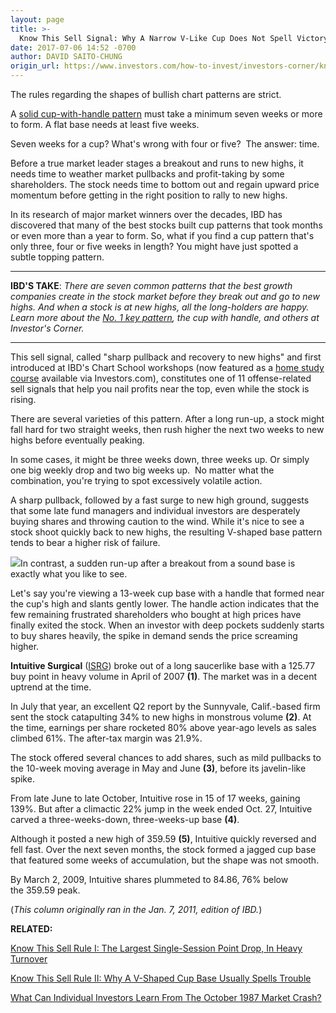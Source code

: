 ```yaml
---
layout: page
title: >-
  Know This Sell Signal: Why A Narrow V-Like Cup Does Not Spell Victory
date: 2017-07-06 14:52 -0700
author: DAVID SAITO-CHUNG
origin_url: https://www.investors.com/how-to-invest/investors-corner/know-this-sell-signal-why-a-narrow-v-like-cup-does-not-spell-victory/
---
```


The rules regarding the shapes of bullish chart patterns are strict.

A [solid cup-with-handle pattern](https://www.investors.com/how-to-invest/investors-corner/the-basics-how-to-analyze-a-stocks-cup-with-handle/) must take a minimum seven weeks or more to form. A flat base needs at least five weeks.

Seven weeks for a cup? What's wrong with four or five?  The answer: time.

Before a true market leader stages a breakout and runs to new highs, it needs time to weather market pullbacks and profit-taking by some shareholders. The stock needs time to bottom out and regain upward price momentum before getting in the right position to rally to new highs.

In its research of major market winners over the decades, IBD has discovered that many of the best stocks built cup patterns that took months or even more than a year to form. So, what if you find a cup pattern that's only three, four or five weeks in length? You might have just spotted a subtle topping pattern.

---

**IBD'S TAKE**: _There are seven common patterns that the best growth companies create in the stock market before they break out and go to new highs. And when a stock is at new highs, all the long-holders are happy. Learn more about the [No. 1 key pattern](https://www.investors.com/how-to-invest/investors-corner/the-basics-how-to-analyze-a-stocks-cup-with-handle/), the cup with handle, and others at Investor's Corner._

---

This sell signal, called "sharp pullback and recovery to new highs" and first introduced at IBD's Chart School workshops (now featured as a [home study course](http://shop.investors.com/offer/splashresponsive.aspx?id=IBD_New_Store_LP&src=APA1BQ) available via Investors.com), constitutes one of 11 offense-related sell signals that help you nail profits near the top, even while the stock is rising.

There are several varieties of this pattern. After a long run-up, a stock might fall hard for two straight weeks, then rush higher the next two weeks to new highs before eventually peaking.

In some cases, it might be three weeks down, three weeks up. Or simply one big weekly drop and two big weeks up.  No matter what the combination, you're trying to spot excessively volatile action.

A sharp pullback, followed by a fast surge to new high ground, suggests that some late fund managers and individual investors are desperately buying shares and throwing caution to the wind. While it's nice to see a stock shoot quickly back to new highs, the resulting V-shaped base pattern tends to bear a higher risk of failure.

![](https://www.investors.com/wp-content/uploads/2017/07/IC2-070617.png)In contrast, a sudden run-up after a breakout from a sound base is exactly what you like to see.

Let's say you're viewing a 13-week cup base with a handle that formed near the cup's high and slants gently lower. The handle action indicates that the few remaining frustrated shareholders who bought at high prices have finally exited the stock. When an investor with deep pockets suddenly starts to buy shares heavily, the spike in demand sends the price screaming higher.

**Intuitive Surgical** ([ISRG](https://research.investors.com/quote.aspx?symbol=ISRG)) broke out of a long saucerlike base with a 125.77 buy point in heavy volume in April of 2007 **(1)**. The market was in a decent uptrend at the time.

In July that year, an excellent Q2 report by the Sunnyvale, Calif.-based firm sent the stock catapulting 34% to new highs in monstrous volume **(2)**. At the time, earnings per share rocketed 80% above year-ago levels as sales climbed 61%. The after-tax margin was 21.9%.

The stock offered several chances to add shares, such as mild pullbacks to the 10-week moving average in May and June **(3)**, before its javelin-like spike.

From late June to late October, Intuitive rose in 15 of 17 weeks, gaining 139%. But after a climactic 22% jump in the week ended Oct. 27, Intuitive carved a three-weeks-down, three-weeks-up base **(4)**.

Although it posted a new high of 359.59 **(5)**, Intuitive quickly reversed and fell fast. Over the next seven months, the stock formed a jagged cup base that featured some weeks of accumulation, but the shape was not smooth.

By March 2, 2009, Intuitive shares plummeted to 84.86, 76% below the 359.59 peak.

(_This column originally ran in the Jan. 7, 2011, edition of IBD._)

**RELATED:**

[Know This Sell Rule I: The Largest Single-Session Point Drop, In Heavy Turnover](https://www.investors.com/how-to-invest/investors-corner/know-this-sell-signal-the-biggest-single-day-point-loss-after-a-breakout/)

[Know This Sell Rule II: Why A V-Shaped Cup Base Usually Spells Trouble](https://www.investors.com/how-to-invest/investors-corner/know-this-key-sell-signal-why-a-v-shaped-base-spells-trouble/)

[What Can Individual Investors Learn From The October 1987 Market Crash?](https://www.investors.com/how-to-invest/investors-corner/could-you-have-spotted-the-1987-stock-market-top-yes-heres-how/)
